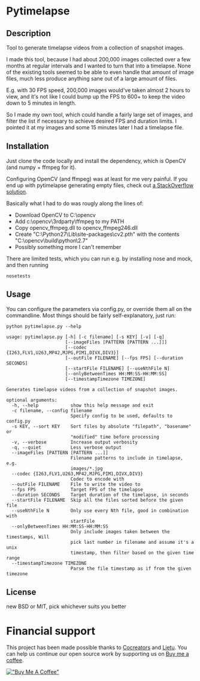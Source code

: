 # Pytimelapse

## Description

Tool to generate timelapse videos from a collection of snapshot images.

I made this tool, because I had about 200,000 images collected over a few months at regular intervals and I wanted to turn that into a timelapse. None of the existing tools seemed to be able to even handle that amount of image files, much less produce anything sane out of a large amount of files.

E.g. with 30 FPS speed, 200,000 images would've taken almost 2 hours to view, and it's not like I could bump up the FPS to 600+ to keep the video down to 5 minutes in length.

So I made my own tool, which could handle a fairly large set of images, and filter the list if necessary to achieve desired FPS and duration limits. I pointed it at my images and some 15 minutes later I had a timelapse file.


## Installation

Just clone the code locally and install the dependency, which is OpenCV (and numpy + ffmpeg for it).

Configuring OpenCV (and ffmpeg) was at least for me very painful. If you end up with pytimelapse generating empty files, check out [a StackOverflow solution](http://stackoverflow.com/questions/11699298/opencv-2-4-videocapture-not-working-on-windows).

Basically what I had to do was rougly along the lines of:
 * Download OpenCV to C:\opencv
 * Add c:\opencv\3rdparty\ffmpeg to my PATH
 * Copy opencv_ffmpeg.dll to opencv_ffmpeg246.dll
 * Create "C:\Python27\Lib\site-packages\cv2.pth" with the contents "C:\opencv\build\python\2.7\"
 * Possibly something more I can't remember

There are limited tests, which you can run e.g. by installing nose and mock, and then running

```
nosetests
```


## Usage

You can configure the parameters via config.py, or override them all on the commandline. Most things should be fairly self-explanatory, just run:

```
python pytimelapse.py --help
```

```
usage: pytimelapse.py [-h] [-c filename] [-s KEY] [-v] [-q]
                      [--imageFiles [PATTERN [PATTERN ...]]]
                      [--codec {I263,FLV1,U263,MP42,MJPG,PIM1,DIVX,DIV3}]
                      [--outFile FILENAME] [--fps FPS] [--duration SECONDS]
                      [--startFile FILENAME] [--useNthFile N]
                      [--onlyBetweenTimes HH:MM:SS-HH:MM:SS]
                      [--timestampTimezone TIMEZONE]

Generates timelapse videos from a collection of snapshot images.

optional arguments:
  -h, --help            show this help message and exit
  -c filename, --config filename
                        Specify config to be used, defaults to config.py
  -s KEY, --sort KEY    Sort files by absolute "filepath", "basename" or
                        "modified" time before processing
  -v, --verbose         Increase output verbosity
  -q, --quiet           Less verbose output
  --imageFiles [PATTERN [PATTERN ...]]
                        Filename patterns to include in timelapse, e.g.
                        images/*.jpg
  --codec {I263,FLV1,U263,MP42,MJPG,PIM1,DIVX,DIV3}
                        Codec to encode with
  --outFile FILENAME    File to write the video to
  --fps FPS             Target FPS of the timelapse
  --duration SECONDS    Target duration of the timelapse, in seconds
  --startFile FILENAME  Skip all the files sorted before the given file
  --useNthFile N        Only use every Nth file, good in combination with
                        startFile
  --onlyBetweenTimes HH:MM:SS-HH:MM:SS
                        Only include images taken between the timestamps, Will
                        pick last number in filename and assume it's a unix
                        timestamp, then filter based on the given time range
  --timestampTimezone TIMEZONE
                        Parse the file timestamp as if from the given timezone

```


## License

new BSD or MIT, pick whichever suits you better


# Financial support

This project has been made possible thanks to [Cocreators](https://cocreators.ee) and [Lietu](https://lietu.net). You can help us continue our open source work by supporting us on [Buy me a coffee](https://www.buymeacoffee.com/cocreators).

[!["Buy Me A Coffee"](https://www.buymeacoffee.com/assets/img/custom_images/orange_img.png)](https://www.buymeacoffee.com/cocreators)

